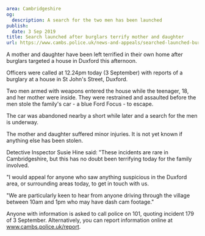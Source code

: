 ```yaml
area: Cambridgeshire
og:
  description: A search for the two men has been launched
publish:
  date: 3 Sep 2019
title: Search launched after burglars terrify mother and daughter
url: https://www.cambs.police.uk/news-and-appeals/searched-launched-burglary-duxford-south-cambs
```

A mother and daughter have been left terrified in their own home after burglars targeted a house in Duxford this afternoon.

Officers were called at 12.24pm today (3 September) with reports of a burglary at a house in St John's Street, Duxford.

Two men armed with weapons entered the house while the teenager, 18, and her mother were inside. They were restrained and assaulted before the men stole the family's car - a blue Ford Focus - to escape.

The car was abandoned nearby a short while later and a search for the men is underway.

The mother and daughter suffered minor injuries. It is not yet known if anything else has been stolen.

Detective Inspector Susie Hine said: "These incidents are rare in Cambridgeshire, but this has no doubt been terrifying today for the family involved.

"I would appeal for anyone who saw anything suspicious in the Duxford area, or surrounding areas today, to get in touch with us.

"We are particularly keen to hear from anyone driving through the village between 10am and 1pm who may have dash cam footage."

Anyone with information is asked to call police on 101, quoting incident 179 of 3 September. Alternatively, you can report information online at www.cambs.police.uk/report.

